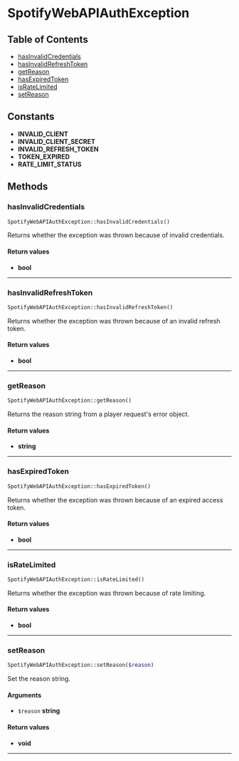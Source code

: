 # SpotifyWebAPIAuthException

## Table of Contents
* [hasInvalidCredentials](#hasinvalidcredentials)
* [hasInvalidRefreshToken](#hasinvalidrefreshtoken)
* [getReason](#getreason)
* [hasExpiredToken](#hasexpiredtoken)
* [isRateLimited](#isratelimited)
* [setReason](#setreason)

## Constants
* **INVALID_CLIENT**
* **INVALID_CLIENT_SECRET**
* **INVALID_REFRESH_TOKEN**
* **TOKEN_EXPIRED**
* **RATE_LIMIT_STATUS**

## Methods
### hasInvalidCredentials


```php
SpotifyWebAPIAuthException::hasInvalidCredentials()
```

Returns whether the exception was thrown because of invalid credentials.


#### Return values
* **bool** 

---
### hasInvalidRefreshToken


```php
SpotifyWebAPIAuthException::hasInvalidRefreshToken()
```

Returns whether the exception was thrown because of an invalid refresh token.


#### Return values
* **bool** 

---
### getReason


```php
SpotifyWebAPIAuthException::getReason()
```

Returns the reason string from a player request's error object.


#### Return values
* **string** 

---
### hasExpiredToken


```php
SpotifyWebAPIAuthException::hasExpiredToken()
```

Returns whether the exception was thrown because of an expired access token.


#### Return values
* **bool** 

---
### isRateLimited


```php
SpotifyWebAPIAuthException::isRateLimited()
```

Returns whether the exception was thrown because of rate limiting.


#### Return values
* **bool** 

---
### setReason


```php
SpotifyWebAPIAuthException::setReason($reason)
```

Set the reason string.

#### Arguments
* `$reason` **string**

#### Return values
* **void** 

---
